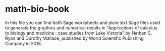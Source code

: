 # math-bio-book

In this file you can find both Sage worksheets and plain text Sage files used to generate the graphics and numerical results in "Applications of calculus to biology and medicine : case studies from Lake Victoria" by Nathan C. Ryan and Dorothy Wallace, published by World Scientific Publishing Company in 2018. 
